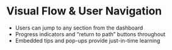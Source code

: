 # Visual Flow & User Navigation

- Users can jump to any section from the dashboard
- Progress indicators and “return to path” buttons throughout
- Embedded tips and pop-ups provide just-in-time learning
